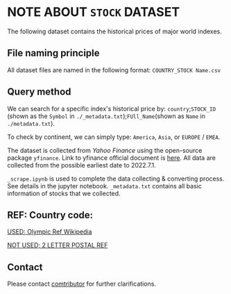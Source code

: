 # NOTE ABOUT `STOCK` DATASET

The following dataset contains the historical prices of major world indexes. 

## File naming principle

All dataset files are named in the following format: `COUNTRY_STOCK Name.csv`

## Query method

We can search for a specific index's historical price by: `country`;`STOCK_ID` (shown as the `Symbol` in `./_metadata.txt`);`FUll_Name`(shown as `Name` in `./metadata.txt`).

To check by continent, we can simply type: `America`, `Asia`, or `EUROPE` / `EMEA`.

The dataset is collected from *Yahoo Finance* using the open-source package `yfinance`. Link to yfinance official document is [here](https://github.com/ranaroussi/yfinance). All data are collected from the possible earliest date to 2022.7.1.

`_scrape.ipynb` is used to complete the data collecting & converting process. See details in the jupyter notebook.
`_metadata.txt` contains all basic information of stocks that we collected.

## REF: Country code:

[USED: Olympic Ref Wikipedia](https://zh.wikipedia.org/wiki/%E5%9C%8B%E9%9A%9B%E5%A5%A7%E5%A7%94%E6%9C%83%E5%9C%8B%E5%AE%B6%E6%88%96%E5%9C%B0%E5%8D%80%E7%B7%A8%E7%A2%BC%E5%88%97%E8%A1%A8)


[NOT USED; 2 LETTER POSTAL REF](https://www.post.gov.tw/post/internet/Postal/sz_a_e_info.jsp) 

## Contact

Please contact [comtributor](mailto:kshi42@wisc.edu) for further clarifications. 